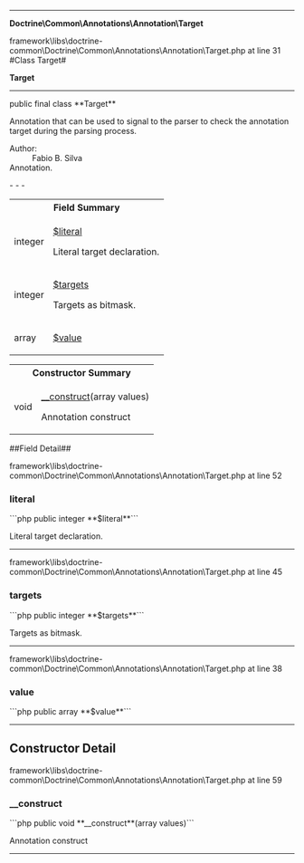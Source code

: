 - - -

**Doctrine\Common\Annotations\Annotation\Target**
<div class="location">framework\libs\doctrine-common\Doctrine\Common\Annotations\Annotation\Target.php at line 31</div>
#Class Target#

**Target**


- - -

<p class="signature">public final  class **Target**</p>

<div class="comment" id="overview_description"><p>Annotation that can be used to signal to the parser
to check the annotation target during the parsing process.</p></div>

<dl>
<dt>Author:</dt>
<dd>Fabio B. Silva <fabio.bat.silva@gmail.com></dd>
<dt>Annotation.</dt>
</dl>
- - -

<table id="summary_field">
<tr><th colspan="2">Field Summary</th></tr>
<tr>
<td class="type"> integer</td>
<td class="description"><p class="name"><a href="#literal">$literal</a></p><p class="description">Literal target declaration.</p></td>
</tr>
<tr>
<td class="type"> integer</td>
<td class="description"><p class="name"><a href="#targets">$targets</a></p><p class="description">Targets as bitmask.</p></td>
</tr>
<tr>
<td class="type"> array</td>
<td class="description"><p class="name"><a href="#value">$value</a></p><p class="description"></p></td>
</tr>
</table>

<table id="summary_constructor">
<tr><th colspan="2">Constructor Summary</th></tr>
<tr>
<td class="type"> void</td>
<td class="description"><p class="name"><a href="#__construct">__construct</a>(array values)</p><p class="description">Annotation construct</p></td>
</tr>
</table>

##Field Detail##
<div class="location">framework\libs\doctrine-common\Doctrine\Common\Annotations\Annotation\Target.php at line 52</div>
<h3 id="literal">literal</h3>
```php
public  integer **$literal**```
<div class="details">
<p>Literal target declaration.</p></div>

- - -

<div class="location">framework\libs\doctrine-common\Doctrine\Common\Annotations\Annotation\Target.php at line 45</div>
<h3 id="targets">targets</h3>
```php
public  integer **$targets**```
<div class="details">
<p>Targets as bitmask.</p></div>

- - -

<div class="location">framework\libs\doctrine-common\Doctrine\Common\Annotations\Annotation\Target.php at line 38</div>
<h3 id="value">value</h3>
```php
public  array **$value**```
<div class="details">
<p></p></div>

- - -

<h2 id="detail_method">Constructor Detail</h2>
<div class="location">framework\libs\doctrine-common\Doctrine\Common\Annotations\Annotation\Target.php at line 59</div>
<h3 id="__construct()">__construct</h3>
```php
public  void **__construct**(array values)```
<div class="details">
<p>Annotation construct</p></div>

- - -

